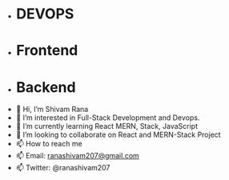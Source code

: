 - # DEVOPS
- # Frontend
- # Backend
- 👋 Hi, I’m Shivam Rana
- 👀 I’m interested in Full-Stack Development and Devops.
- 🌱 I’m currently learning React MERN, Stack, JavaScript
- 💞️ I’m looking to collaborate on React and MERN-Stack Project
- 📫 How to reach me 
- 📫 Email: ranashivam207@gmail.com
- 📫 Twitter: @ranashivam207

<!---
ShivamRana207/ShivamRana207 is a ✨ special ✨ repository because its `README.md` (this file) appears on your GitHub profile.
You can click the Preview link to take a look at your changes.
--->
